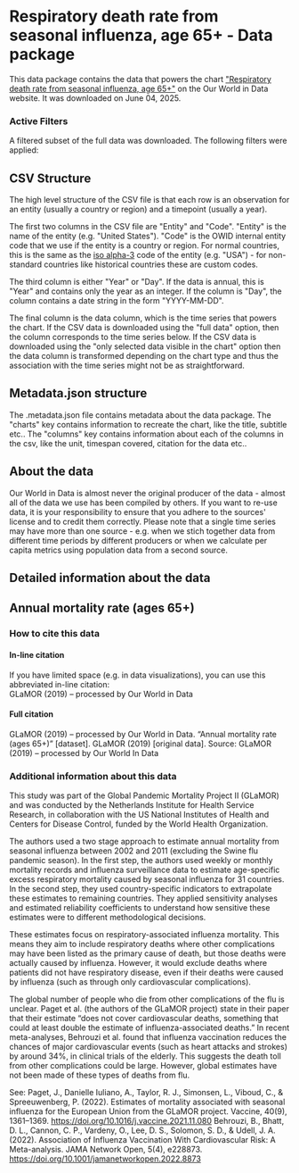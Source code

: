 # Respiratory death rate from seasonal influenza, age 65+ - Data package

This data package contains the data that powers the chart ["Respiratory death rate from seasonal influenza, age 65+"](https://ourworldindata.org/grapher/annual-mortality-rate-from-seasonal-influenza-ages-65?v=1&csvType=full&useColumnShortNames=false) on the Our World in Data website. It was downloaded on June 04, 2025.

### Active Filters

A filtered subset of the full data was downloaded. The following filters were applied:

## CSV Structure

The high level structure of the CSV file is that each row is an observation for an entity (usually a country or region) and a timepoint (usually a year).

The first two columns in the CSV file are "Entity" and "Code". "Entity" is the name of the entity (e.g. "United States"). "Code" is the OWID internal entity code that we use if the entity is a country or region. For normal countries, this is the same as the [iso alpha-3](https://en.wikipedia.org/wiki/ISO_3166-1_alpha-3) code of the entity (e.g. "USA") - for non-standard countries like historical countries these are custom codes.

The third column is either "Year" or "Day". If the data is annual, this is "Year" and contains only the year as an integer. If the column is "Day", the column contains a date string in the form "YYYY-MM-DD".

The final column is the data column, which is the time series that powers the chart. If the CSV data is downloaded using the "full data" option, then the column corresponds to the time series below. If the CSV data is downloaded using the "only selected data visible in the chart" option then the data column is transformed depending on the chart type and thus the association with the time series might not be as straightforward.

## Metadata.json structure

The .metadata.json file contains metadata about the data package. The "charts" key contains information to recreate the chart, like the title, subtitle etc.. The "columns" key contains information about each of the columns in the csv, like the unit, timespan covered, citation for the data etc..

## About the data

Our World in Data is almost never the original producer of the data - almost all of the data we use has been compiled by others. If you want to re-use data, it is your responsibility to ensure that you adhere to the sources' license and to credit them correctly. Please note that a single time series may have more than one source - e.g. when we stich together data from different time periods by different producers or when we calculate per capita metrics using population data from a second source.

## Detailed information about the data


## Annual mortality rate (ages 65+)


### How to cite this data

#### In-line citation
If you have limited space (e.g. in data visualizations), you can use this abbreviated in-line citation:  
GLaMOR (2019) – processed by Our World in Data

#### Full citation
GLaMOR (2019) – processed by Our World in Data. “Annual mortality rate (ages 65+)” [dataset]. GLaMOR (2019) [original data].
Source: GLaMOR (2019) – processed by Our World In Data

### Additional information about this data
This study was part of the Global Pandemic Mortality Project II (GLaMOR) and was conducted by the Netherlands Institute for Health Service Research, in collaboration with the US National Institutes of Health and Centers for Disease Control, funded by the World Health Organization.

The authors used a two stage approach to estimate annual mortality from seasonal influenza between 2002 and 2011 (excluding the Swine flu pandemic season). In the first step, the authors used weekly or monthly mortality records and influenza surveillance data to estimate age-specific excess respiratory mortality caused by seasonal influenza for 31 countries. In the second step, they used country-specific indicators to extrapolate these estimates to remaining countries. They applied sensitivity analyses and estimated reliability coefficients to understand how sensitive these estimates were to different methodological decisions. 

These estimates focus on respiratory-associated influenza mortality. This means they aim to include respiratory deaths where other complications may have been listed as the primary cause of death, but those deaths were actually caused by influenza. However, it would exclude deaths where patients did not have respiratory disease, even if their deaths were caused by influenza (such as through only cardiovascular complications).

The global number of people who die from other complications of the flu is unclear. Paget et al. (the authors of the GLaMOR project) state in their paper that their estimate “does not cover cardiovascular deaths, something that could at least double the estimate of influenza-associated deaths.” In recent meta-analyses, Behrouzi et al. found that influenza vaccination reduces the chances of major cardiovascular events (such as heart attacks and strokes) by around 34%, in clinical trials of the elderly. This suggests the death toll from other complications could be large. However, global estimates have not been made of these types of deaths from flu.

See: Paget, J., Danielle Iuliano, A., Taylor, R. J., Simonsen, L., Viboud, C., & Spreeuwenberg, P. (2022). Estimates of mortality associated with seasonal influenza for the European Union from the GLaMOR project. Vaccine, 40(9), 1361–1369. https://doi.org/10.1016/j.vaccine.2021.11.080
Behrouzi, B., Bhatt, D. L., Cannon, C. P., Vardeny, O., Lee, D. S., Solomon, S. D., & Udell, J. A. (2022). Association of Influenza Vaccination With Cardiovascular Risk: A Meta-analysis. JAMA Network Open, 5(4), e228873. https://doi.org/10.1001/jamanetworkopen.2022.8873


    